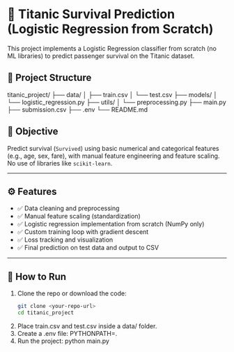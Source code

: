 # 🚢 Titanic Survival Prediction (Logistic Regression from Scratch)

This project implements a Logistic Regression classifier from scratch (no ML libraries) to predict passenger survival on the Titanic dataset.

## 📂 Project Structure

titanic_project/
├── data/
│ ├── train.csv
│ └── test.csv
├── models/
│ └── logistic_regression.py
├── utils/
│ └── preprocessing.py
├── main.py
├── submission.csv
├── .env
└── README.md


## 📌 Objective

Predict survival (`Survived`) using basic numerical and categorical features (e.g., age, sex, fare), with manual feature engineering and feature scaling. No use of libraries like `scikit-learn`.

---

## ⚙️ Features

- ✅ Data cleaning and preprocessing
- ✅ Manual feature scaling (standardization)
- ✅ Logistic regression implementation from scratch (NumPy only)
- ✅ Custom training loop with gradient descent
- ✅ Loss tracking and visualization
- ✅ Final prediction on test data and output to CSV

---

## 🧪 How to Run

1. Clone the repo or download the code:
   ```bash
   git clone <your-repo-url>
   cd titanic_project
2. Place train.csv and test.csv inside a data/ folder.
3. Create a .env file: PYTHONPATH=.
4. Run the project: python main.py
